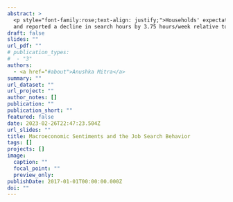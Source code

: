 ```yaml
---
abstract: >
  <p style="font-family:rose;text-align: justify;">Households' expectations about future economic conditions can play an important role in their job search behavior. Using survey data this paper finds that workers’ expectations for the economy have a significant impact on their job search effort. Pessimistic workers who expect the labor market to do worse in the future significantly increase their current search intensity, while optimistic workers report a decrease. The paper evaluates the effect of an expansionary corporate tax cut policy by introducing workers with heterogeneous beliefs to a stylized search model with endogenous search effort. The presence of heterogeneous beliefs dampens the effect of such a policy on the unemployment rate. Using the 2016 US Presidential election as an exogenous shock to macroeconomic sentiments, I find that Republican states became optimistic immediately after the elections
  and reported a decline in search hours by 3.75 hours/week relative to the Democrat states that became pessimistic about the economy. The paper evaluates the effect of an expansionary corporate tax cut policy by introducing workers with heterogeneous beliefs in a stylized search model with endogenous search effort. Presence of heterogeneous beliefs dampens the effect of such a polic on the unemployment rate by about 0.7 pp as compared to the model with homogeneous and unbiased beliefs. </p>
draft: false
slides: ""
url_pdf: ""
# publication_types:
#  - "3"
authors:
  - <a href="#about">Anushka Mitra</a>
summary: ""
url_dataset: ""
url_project: ""
author_notes: []
publication: ""
publication_short: ""
featured: false
date: 2023-02-26T22:47:23.504Z
url_slides: ""
title: Macroeconomic Sentiments and the Job Search Behavior
tags: []
projects: []
image:
  caption: ""
  focal_point: ""
  preview_only: 
publishDate: 2017-01-01T00:00:00.000Z
doi: ""
---
```

